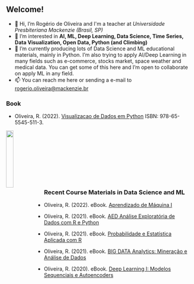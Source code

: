 ## Welcome!

- 👋 Hi, I’m Rogério de Oliveira and I'm a teacher at *Universidade Presbiteriana Mackenzie (Brasil, SP)*  
- 👀 I’m interested in **AI, ML, Deep Learning, Data Science, Time Series, Data Visualization, Open Data, Python (and Climbing)**
- 🌱 I’m currently producing lots of Data Science and ML educational materials, mainly in Python. I’m also trying to apply AI/Deep Learning in many fields such as e-commerce, stocks market, space weather and medical data. You can get some of this here and I’m open to collaborate on apply ML in any field.
- 📫 You can reach me here or sending a e-mail to rogerio.oliveira@mackenzie.br


### Book

- Oliveira, R. (2022). [Visualizacao de Dados em Python](https://github.com/Rogerio-mack/Visualizacao-de-Dados-em-Python) ISBN: 978-65-5545-511-3.
<p>
  <img src="https://github.com/Rogerio-mack/Visualizacao-de-Dados-em-Python/raw/main/figuras/capas/1.png" width="20%" align="left"/>
</p>

<br>
<br>
<br>
<br>
<br>
<br>
<br>
<br>

### Recent Course Materials in Data Science and ML

- Oliveira, R. (2022). eBook. [Aprendizado de Máquina I](https://github.com/Rogerio-mack/Machine-Learning-I)   

- Oliveira, R. (2021). eBook. [AED Análise Exploratória de Dados com R e Python](https://github.com/Rogerio-mack/Analise_Exploratoria_de_Dados)  

- Oliveira, R. (2021). eBook. [Probabilidade e Estatística Aplicada com R](https://github.com/Rogerio-mack/Probabilidade-Estatistica-Aplicada-R)

- Oliveira, R. (2021). eBook. [BIG DATA Analytics: Mineração e Análise de Dados](https://github.com/Rogerio-mack/BIG_DATA_Analytics_Mineracao_e_Analise_de_Dados)   

- Oliveira, R. (2020). eBook. [Deep Learning I: Modelos Sequenciais e Autoencoders](https://github.com/Rogerio-mack/Deep-Learning-I)  

<!---
Rogerio-mack/Rogerio-mack is a ✨ special ✨ repository because its `README.md` (this file) appears on your GitHub profile.
You can click the Preview link to take a look at your changes.
--->

